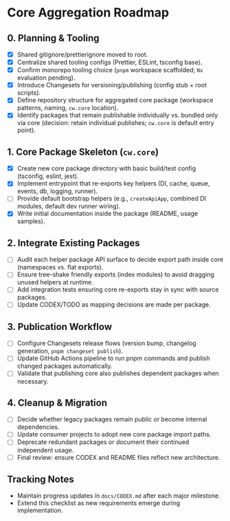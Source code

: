 # Core Aggregation Roadmap

## 0. Planning & Tooling
- [x] Shared gitignore/prettierignore moved to root.
- [x] Centralize shared tooling configs (Prettier, ESLint, tsconfig base).
- [x] Confirm monorepo tooling choice (`pnpm` workspace scaffolded; `Nx` evaluation pending).
- [x] Introduce Changesets for versioning/publishing (config stub + root scripts).
- [x] Define repository structure for aggregated core package (workspace patterns, naming, `cw.core` location).
- [x] Identify packages that remain publishable individually vs. bundled only via core (decision: retain individual publishes; `cw.core` is default entry point).

## 1. Core Package Skeleton (`cw.core`)
- [x] Create new core package directory with basic build/test config (tsconfig, eslint, jest).
- [x] Implement entrypoint that re-exports key helpers (DI, cache, queue, events, db, logging, runner).
- [ ] Provide default bootstrap helpers (e.g., `createApiApp`, combined DI modules, default dev runner wiring).
- [x] Write initial documentation inside the package (README, usage samples).

## 2. Integrate Existing Packages
- [ ] Audit each helper package API surface to decide export path inside core (namespaces vs. flat exports).
- [ ] Ensure tree-shake friendly exports (index modules) to avoid dragging unused helpers at runtime.
- [ ] Add integration tests ensuring core re-exports stay in sync with source packages.
- [ ] Update CODEX/TODO as mapping decisions are made per package.

## 3. Publication Workflow
- [ ] Configure Changesets release flows (version bump, changelog generation, `pnpm changeset publish`).
- [ ] Update GitHub Actions pipeline to run pnpm commands and publish changed packages automatically.
- [ ] Validate that publishing core also publishes dependent packages when necessary.

## 4. Cleanup & Migration
- [ ] Decide whether legacy packages remain public or become internal dependencies.
- [ ] Update consumer projects to adopt new core package import paths.
- [ ] Deprecate redundant packages or document their continued independent usage.
- [ ] Final review: ensure CODEX and README files reflect new architecture.

## Tracking Notes
- Maintain progress updates in `docs/CODEX.md` after each major milestone.
- Extend this checklist as new requirements emerge during implementation.
